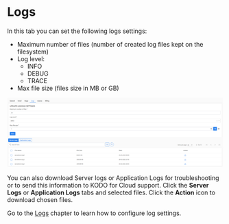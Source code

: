 # Logs

In this tab you can set the following logs settings:

* Maximum number of files \(number of created log files kept on the filesystem\)
* Log level:
  * INFO
  * DEBUG
  * TRACE
* Max file size \(files size in MB or GB\)

![](../../../.gitbook/assets/image%20%2872%29.png)

You can also download Server logs or Application Logs for troubleshooting or to send this information to KODO for Cloud support. Click the **Server Logs** or **Application Logs** tabs and selected files. Click the **Action** icon to download chosen files.

Go to the [Logs]() chapter to learn how to configure log settings.

